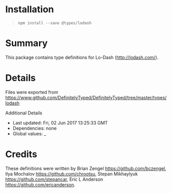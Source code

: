 # Installation
> `npm install --save @types/lodash`

# Summary
This package contains type definitions for Lo-Dash (http://lodash.com/).

# Details
Files were exported from https://www.github.com/DefinitelyTyped/DefinitelyTyped/tree/master/types/lodash

Additional Details
 * Last updated: Fri, 02 Jun 2017 13:25:33 GMT
 * Dependencies: none
 * Global values: _

# Credits
These definitions were written by Brian Zengel <https://github.com/bczengel>, Ilya Mochalov <https://github.com/chrootsu>, Stepan Mikhaylyuk <https://github.com/stepancar>, Eric L Anderson <https://github.com/ericanderson>.
